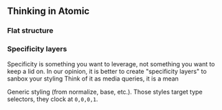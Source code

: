 ## Thinking in Atomic

### Flat structure


### Specificity layers

Specificity is something you want to leverage, not something you want to keep a lid on. In our opinion, it is better to create &quot;specificity layers&quot; to sanbox your styling
  Think of it as media queries, it is a mean

Generic styling (from normalize, base, etc.). Those styles target type selectors, they clock at `0,0,0,1`.



